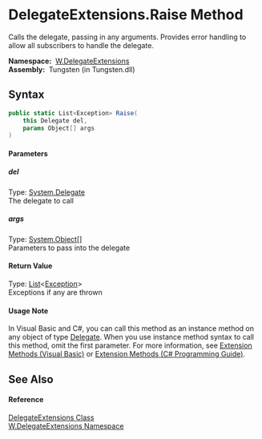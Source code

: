 DelegateExtensions.Raise Method
===============================
   Calls the delegate, passing in any arguments. Provides error handling to allow all subscribers to handle the delegate.

  **Namespace:**  [W.DelegateExtensions][1]  
  **Assembly:**  Tungsten (in Tungsten.dll)

Syntax
------

```csharp
public static List<Exception> Raise(
	this Delegate del,
	params Object[] args
)
```

#### Parameters

##### *del*
Type: [System.Delegate][2]  
The delegate to call

##### *args*
Type: [System.Object][3][]  
Parameters to pass into the delegate

#### Return Value
Type: [List][4]&lt;[Exception][5]>  
Exceptions if any are thrown
#### Usage Note
In Visual Basic and C#, you can call this method as an instance method on any object of type [Delegate][2]. When you use instance method syntax to call this method, omit the first parameter. For more information, see [Extension Methods (Visual Basic)][6] or [Extension Methods (C# Programming Guide)][7].

See Also
--------

#### Reference
[DelegateExtensions Class][8]  
[W.DelegateExtensions Namespace][1]  

[1]: ../README.md
[2]: http://msdn.microsoft.com/en-us/library/y22acf51
[3]: http://msdn.microsoft.com/en-us/library/e5kfa45b
[4]: http://msdn.microsoft.com/en-us/library/6sh2ey19
[5]: http://msdn.microsoft.com/en-us/library/c18k6c59
[6]: http://msdn.microsoft.com/en-us/library/bb384936.aspx
[7]: http://msdn.microsoft.com/en-us/library/bb383977.aspx
[8]: README.md